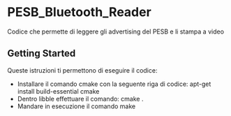 # PESB_Bluetooth_Reader

Codice che permette di leggere gli advertising del PESB e li stampa a video

## Getting Started
Queste istruzioni ti permettono di eseguire il codice:

* Installare il comando cmake con la seguente riga di codice: apt-get install build-essential cmake
* Dentro libble  effettuare il comando: cmake .
* Mandare in esecuzione il comando make